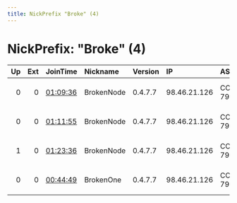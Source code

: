 ```yaml
---
title: NickPrefix "Broke" (4)
---
```


# NickPrefix: "Broke" (4)

|   Up |   Ext | JoinTime                                                                                              | Nickname   | Version   | IP           | AS           | CC   |   ORp |   Dirp | OS      | Contact                  |   eFamMembers |
|-----:|------:|:------------------------------------------------------------------------------------------------------|:-----------|:----------|:-------------|:-------------|:-----|------:|-------:|:--------|:-------------------------|--------------:|
|    0 |     0 | [01:09:36](https://nusenu.github.io/OrNetStats/w/relay/FC0A7659B51E853905292B94FA34C3708A4AA776.html) | BrokenNode | 0.4.7.7   | 98.46.21.126 | COMCAST-7922 | us   |   443 |      0 | Windows | cmlusco at gmail dot com |             1 |
|    0 |     0 | [01:11:55](https://nusenu.github.io/OrNetStats/w/relay/9ACACE9C02ACC3779420A679300D06259C3236A8.html) | BrokenNode | 0.4.7.7   | 98.46.21.126 | COMCAST-7922 | us   |   443 |      0 | Windows | cmlusco at gmail dot com |             1 |
|    1 |     0 | [01:23:36](https://nusenu.github.io/OrNetStats/w/relay/C5517685BF793EBB76B0825BD7C779C8DAE84436.html) | BrokenNode | 0.4.7.7   | 98.46.21.126 | COMCAST-7922 | us   |   443 |      0 | Windows | cmlusco at gmail dot com |             1 |
|    0 |     0 | [00:44:49](https://nusenu.github.io/OrNetStats/w/relay/E705A6BB00A422D2B4527C62FE3EF5837B767190.html) | BrokenOne  | 0.4.7.7   | 98.46.21.126 | COMCAST-7922 | us   |   443 |      0 | Windows | cmlusco at gmail dot com |             1 |
